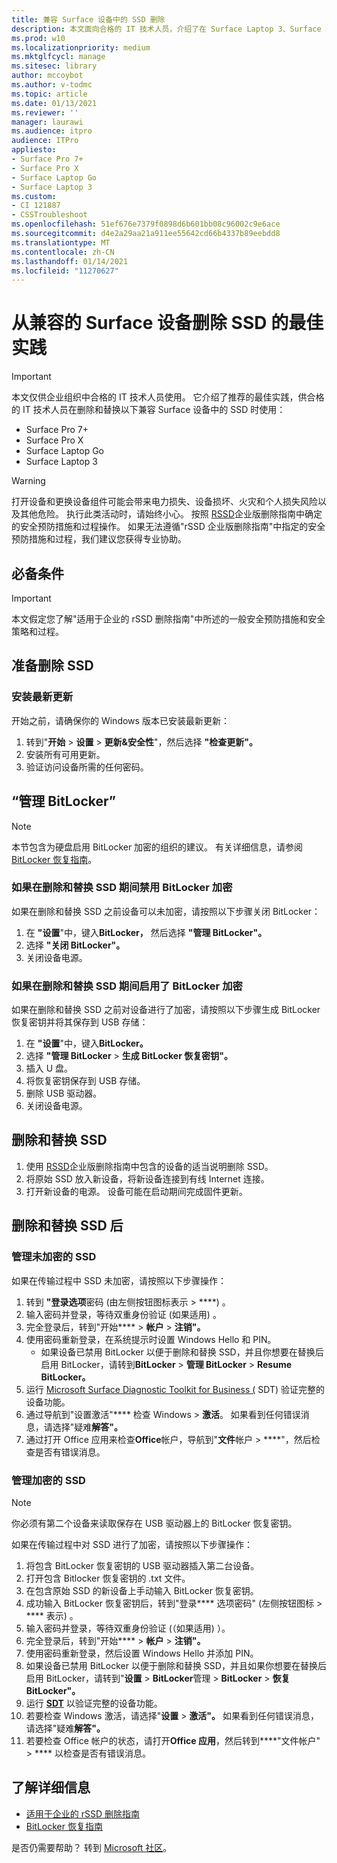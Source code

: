 ```yaml
---
title: 兼容 Surface 设备中的 SSD 删除
description: 本文面向合格的 IT 技术人员，介绍了在 Surface Laptop 3、Surface Pro X 和 Surface Laptop Go 中删除和替换 SSD 的建议最佳做法。
ms.prod: w10
ms.localizationpriority: medium
ms.mktglfcycl: manage
ms.sitesec: library
author: mccoybot
ms.author: v-todmc
ms.topic: article
ms.date: 01/13/2021
ms.reviewer: ''
manager: laurawi
ms.audience: itpro
audience: ITPro
appliesto:
- Surface Pro 7+
- Surface Pro X
- Surface Laptop Go
- Surface Laptop 3
ms.custom:
- CI 121887
- CSSTroubleshoot
ms.openlocfilehash: 51ef676e7379f0898d6b601bb08c96002c9e6ace
ms.sourcegitcommit: d4e2a29aa21a911ee55642cd66b4337b89eebdd8
ms.translationtype: MT
ms.contentlocale: zh-CN
ms.lasthandoff: 01/14/2021
ms.locfileid: "11270627"
---
```

# 从兼容的 Surface 设备删除 SSD 的最佳实践

> [!IMPORTANT]
> 本文仅供企业组织中合格的 IT 技术人员使用。 它介绍了推荐的最佳实践，供合格的 IT 技术人员在删除和替换以下兼容 Surface 设备中的 SSD 时使用： 

- Surface Pro 7+
- Surface Pro X
- Surface Laptop Go
- Surface Laptop 3

> [!WARNING]
> 打开设备和更换设备组件可能会带来电力损失、设备损坏、火灾和个人损失风险以及其他危险。  执行此类活动时，请始终小心。 按照 [RSSD](https://www.microsoft.com/download/100440)企业版删除指南中确定的安全预防措施和过程操作。 如果无法遵循"rSSD 企业版删除指南"中指定的安全预防措施和过程，我们建议您获得专业协助。

## 必备条件

> [!IMPORTANT]
> 本文假定您了解"适用于企业的 rSSD 删除指南"中所述的一般安全预防措施和安全策略和过程。

## 准备删除 SSD 

### 安装最新更新 

开始之前，请确保你的 Windows 版本已安装最新更新：

1.  转到"**开始**  >  **设置**  >  **更新&安全性**"，然后选择 **"检查更新"。**
2. 安装所有可用更新。
3. 验证访问设备所需的任何密码。  
 
## “管理 BitLocker” 

> [!NOTE]
> 本节包含为硬盘启用 BitLocker 加密的组织的建议。 有关详细信息，请参阅  [BitLocker 恢复指南](https://docs.microsoft.com/windows/security/information-protection/bitlocker/bitlocker-recovery-guide-plan)。 

### 如果在删除和替换 SSD 期间禁用 BitLocker 加密

如果在删除和替换 SSD 之前设备可以未加密，请按照以下步骤关闭 BitLocker：

1.  在 **"设置**"中，键入**BitLocker，** 然后选择 **"管理 BitLocker"。** 
2.  选择 **"关闭 BitLocker"。** 
3.  关闭设备电源。 

### 如果在删除和替换 SSD 期间启用了 BitLocker 加密

如果在删除和替换 SSD 之前对设备进行了加密，请按照以下步骤生成 BitLocker 恢复密钥并将其保存到 USB 存储：

1.  在 **"设置**"中，键入**BitLocker。**
2. 选择 **"管理 BitLocker**  > **生成 BitLocker 恢复密钥"。**
2.  插入 U 盘。 
4.  将恢复密钥保存到 USB 存储。  
5.  删除 USB 驱动器。  
6.  关闭设备电源。 

## 删除和替换 SSD 

1.  使用 [RSSD](https://www.microsoft.com/download/100440)企业版删除指南中包含的设备的适当说明删除 SSD。 
2.  将原始 SSD 放入新设备，将新设备连接到有线 Internet 连接。
3.  打开新设备的电源。 设备可能在启动期间完成固件更新。  
 
## 删除和替换 SSD 后

### 管理未加密的 SSD 

如果在传输过程中 SSD 未加密，请按照以下步骤操作： 

1.  转到 **"登录选项**密码 (由左侧按钮图标表示  >  ****) 。  
2.  输入密码并登录，等待双重身份验证 (如果适用) 。
3.  完全登录后，转到"开始****  >  **帐户**  >  **注销"。**  
4.  使用密码重新登录，在系统提示时设置 Windows Hello 和 PIN。 
    - 如果设备已禁用 BitLocker 以便于删除和替换 SSD，并且你想要在替换后启用 BitLocker，请转到**BitLocker**  >  **管理 BitLocker**  >  **Resume BitLocker。**  
6.  运行 [Microsoft Surface Diagnostic Toolkit for Business (](surface-diagnostic-toolkit-for-business-intro.md) SDT) 验证完整的设备功能。  
7.  通过导航到"设置激活"**** 检查 Windows  >  **激活**。  如果看到任何错误消息，请选择"疑难**解答"。** 
8.  通过打开 Office 应用来检查**Office**帐户，导航到"**文件**帐户  >  ****"，然后检查是否有错误消息。  

### 管理加密的 SSD 

> [!NOTE]
> 你必须有第二个设备来读取保存在 USB 驱动器上的 BitLocker 恢复密钥。 

如果在传输过程中对 SSD 进行了加密，请按照以下步骤操作：

1.  将包含 BitLocker 恢复密钥的 USB 驱动器插入第二台设备。 
2.  打开包含 Bitlocker 恢复密钥的 .txt 文件。 
3.  在包含原始 SSD 的新设备上手动输入 BitLocker 恢复密钥。  
4.  成功输入 BitLocker 恢复密钥后，转到"登录**** 选项密码" (左侧按钮图标  >  **** 表示) 。  
5.  输入密码并登录，等待双重身份验证 (（如果适用) ）。
6.  完全登录后，转到"开始****  >  **帐户**  >  **注销"。**  
7.  使用密码重新登录，然后设置 Windows Hello 并添加 PIN。 
8.  如果设备已禁用 BitLocker 以便于删除和替换 SSD，并且如果你想要在替换后启用 BitLocker，请转到"**设置**  >  **BitLocker**管理  >  **BitLocker**  >  **恢复 BitLocker"。**  
9.  运行 **[SDT](surface-diagnostic-toolkit-for-business-intro.md)** 以验证完整的设备功能。  
10. 若要检查 Windows 激活，请选择"**设置**  >  **激活"。**  如果看到任何错误消息，请选择"疑难**解答"。**
11. 若要检查 Office 帐户的状态，请打开**Office 应用**，然后转到****"文件帐户"  >  **** 以检查是否有错误消息。

## 了解详细信息

- [适用于企业的 rSSD 删除指南](https://www.microsoft.com/download/100440)
- [BitLocker 恢复指南](https://docs.microsoft.com/windows/security/information-protection/bitlocker/bitlocker-recovery-guide-plan)

是否仍需要帮助？ 转到 [Microsoft 社区](https://answers.microsoft.com/)。